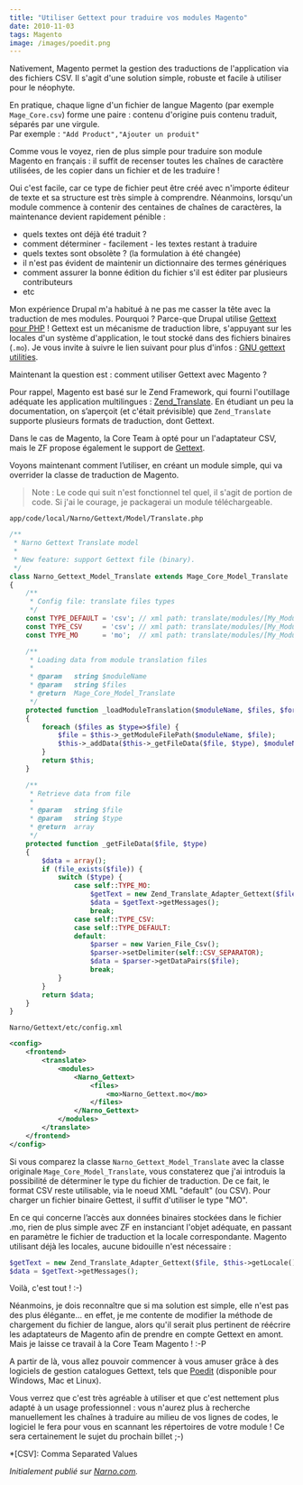```yaml
---
title: "Utiliser Gettext pour traduire vos modules Magento"
date: 2010-11-03
tags: Magento
image: /images/poedit.png
---
```


Nativement, Magento permet la gestion des traductions de l'application via des fichiers CSV. Il s'agit d'une solution simple, robuste et facile à utiliser pour le néophyte.

En pratique, chaque ligne d'un fichier de langue Magento (par exemple `Mage_Core.csv`) forme une paire : contenu d'origine puis contenu traduit, séparés par une virgule.  
Par exemple : `"Add Product","Ajouter un produit"`

Comme vous le voyez, rien de plus simple pour traduire son module Magento en français : il suffit de recenser toutes les chaînes de caractère utilisées, de les copier dans un fichier et de les traduire !
<!-- excerpt -->
Oui c'est facile, car ce type de fichier peut être créé avec n'importe éditeur de texte et sa structure est très simple à comprendre. Néanmoins, lorsqu'un module commence à contenir des centaines de chaînes de caractères, la maintenance devient rapidement pénible :

* quels textes ont déjà été traduit ?
* comment déterminer - facilement - les textes restant à traduire
* quels textes sont obsolète ? (la formulation à été changée)
* il n'est pas évident de maintenir un dictionnaire des termes génériques
* comment assurer la bonne édition du fichier s'il est éditer par plusieurs contributeurs
* etc

Mon expérience Drupal m'a habitué à ne pas me casser la tête avec la traduction de mes modules. Pourquoi ? Parce-que Drupal utilise [Gettext pour PHP](http://www.php.net/manual/fr/intro.gettext.php) ! Gettext est un mécanisme de traduction libre, s'appuyant sur les locales d'un système d'application, le tout stocké dans des fichiers binaires (`.mo`). Je vous invite à suivre le lien suivant pour plus d'infos : [GNU gettext utilities](http://www.gnu.org/software/gettext/manual/gettext.html).

Maintenant la question est : comment utiliser Gettext avec Magento ?

Pour rappel, Magento est basé sur le Zend Framework, qui fourni l'outillage adéquate les application multilingues : [Zend_Translate](http://framework.zend.com/manual/fr/zend.translate.introduction.html).
En étudiant un peu la documentation, on s’aperçoit (et c'était prévisible) que `Zend_Translate` supporte plusieurs formats de traduction, dont Gettext.

Dans le cas de Magento, la Core Team à opté pour un l'adaptateur CSV, mais le ZF propose également le support de [Gettext](http://framework.zend.com/manual/fr/zend.translate.adapter.html#zend.translate.adapter.gettext).

Voyons maintenant comment l’utiliser, en créant un module simple, qui va overrider la classe de traduction de Magento.

> Note : Le code qui suit n'est fonctionnel tel quel, il s'agit de portion de code. Si j'ai le courage, je packagerai un module téléchargeable.

`app/code/local/Narno/Gettext/Model/Translate.php`

```php
/**
 * Narno Gettext Translate model
 *
 * New feature: support Gettext file (binary).
 */
class Narno_Gettext_Model_Translate extends Mage_Core_Model_Translate
{
    /**
     * Config file: translate files types
     */
    const TYPE_DEFAULT = 'csv'; // xml path: translate/modules/[My_Module]/files/default
    const TYPE_CSV     = 'csv'; // xml path: translate/modules/[My_Module]/files/csv
    const TYPE_MO      = 'mo';  // xml path: translate/modules/[My_Module]/files/mo

    /**
     * Loading data from module translation files
     *
     * @param   string $moduleName
     * @param   string $files
     * @return  Mage_Core_Model_Translate
     */
    protected function _loadModuleTranslation($moduleName, $files, $forceReload=false)
    {
        foreach ($files as $type=>$file) {
            $file = $this->_getModuleFilePath($moduleName, $file);
            $this->_addData($this->_getFileData($file, $type), $moduleName, $forceReload);
        }
        return $this;
    }

    /**
     * Retrieve data from file
     *
     * @param   string $file
     * @param   string $type
     * @return  array
     */
    protected function _getFileData($file, $type)
    {
        $data = array();
        if (file_exists($file)) {
            switch ($type) {
                case self::TYPE_MO:
                    $getText = new Zend_Translate_Adapter_Gettext($file, $this->getLocale());
                    $data = $getText->getMessages();
                    break;
                case self::TYPE_CSV:
                case self::TYPE_DEFAULT:
                default:
                    $parser = new Varien_File_Csv();
                    $parser->setDelimiter(self::CSV_SEPARATOR);
                    $data = $parser->getDataPairs($file);
                    break;
            }
        }
        return $data;
    }
}
```

```Narno/Gettext/etc/config.xml```

```xml
<config>
    <frontend>
        <translate>
            <modules>
                <Narno_Gettext>
                    <files>
                        <mo>Narno_Gettext.mo</mo>
                    </files>
                </Narno_Gettext>
            </modules>
        </translate>
    </frontend>
</config>
```

Si vous comparez la classe `Narno_Gettext_Model_Translate` avec la classe originale `Mage_Core_Model_Translate`, vous constaterez que j'ai introduis la possibilité de déterminer le type du fichier de traduction. De ce fait, le format CSV reste utilisable, via le noeud XML "default" (ou CSV). Pour charger un fichier binaire Gettest, il suffit d'utiliser le type "MO".

En ce qui concerne l’accès aux données binaires stockées dans le fichier .mo, rien de plus simple avec ZF en instanciant l'objet adéquate, en passant en paramètre le fichier de traduction et la locale correspondante. Magento utilisant déjà les locales, aucune bidouille n'est nécessaire :

```php
$getText = new Zend_Translate_Adapter_Gettext($file, $this->getLocale());
$data = $getText->getMessages();
```

Voilà, c'est tout ! :-)

Néanmoins, je dois reconnaître que si ma solution est simple, elle n'est pas des plus élégante... en effet, je me contente de modifier la méthode de chargement du fichier de langue, alors qu'il serait plus pertinent de réécrire les adaptateurs de Magento afin de prendre en compte Gettext en amont. Mais je laisse ce travail à la Core Team Magento ! :-P

A partir de là, vous allez pouvoir commencer à vous amuser grâce à des logiciels de gestion catalogues Gettext, tels que [Poedit](http://www.poedit.net) (disponible pour Windows, Mac et Linux).

Vous verrez que c'est très agréable à utiliser et que c'est nettement plus adapté à un usage professionnel : vous n'aurez plus à recherche manuellement les chaînes à traduire au milieu de vos lignes de codes, le logiciel le fera pour vous en scannant les répertoires de votre module ! Ce sera certainement le sujet du prochain billet ;-)

*[CSV]: Comma Separated Values

_Initialement publié sur [Narno.com](http://narno.com/blog/utiliser-gettext-pour-traduire-vos-modules-magento)._
